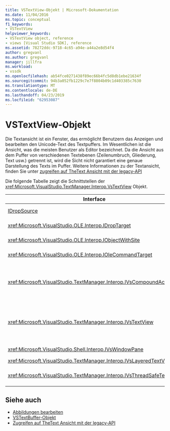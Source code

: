 ```yaml
---
title: VSTextView-Objekt | Microsoft-Dokumentation
ms.date: 11/04/2016
ms.topic: conceptual
f1_keywords:
- VSTextView
helpviewer_keywords:
- VSTextView object, reference
- views [Visual Studio SDK], reference
ms.assetid: 78272ddc-9718-4c65-a94e-a44a2e8d54f4
author: gregvanl
ms.author: gregvanl
manager: jillfra
ms.workload:
- vssdk
ms.openlocfilehash: ab54fce0271438f89ec66b4fc5d8db1ebe21634f
ms.sourcegitcommit: 94b3a052fb1229c7e7f8804b09c1d403385c7630
ms.translationtype: MT
ms.contentlocale: de-DE
ms.lasthandoff: 04/23/2019
ms.locfileid: "62953087"
---
```

# <a name="vstextview-object"></a>VSTextView-Objekt
Die Textansicht ist ein Fenster, das ermöglicht Benutzern das Anzeigen und bearbeiten den Unicode-Text des Textpuffers. Im Wesentlichen ist die Ansicht, was die meisten Benutzer als Editor bezeichnet. Da die Ansicht aus dem Puffer von verschiedenen Textebenen (Zeilenumbruch, Gliederung, Text usw.) getrennt ist, wird die Sicht nicht garantiert eine genaue Darstellung des Texts im Puffer. Weitere Informationen zu der Textansicht, finden Sie unter [zugreifen auf TheText Ansicht mit der legacy-API](../extensibility/accessing-thetext-view-by-using-the-legacy-api.md)

 Die folgende Tabelle zeigt die Schnittstellen der <xref:Microsoft.VisualStudio.TextManager.Interop.VsTextView> Objekt.

|Interface|Beschreibung|
|---------------|-----------------|
|[IDropSource](/windows/desktop/api/oleidl/nn-oleidl-idropsource)|Standard-OLE-Schnittstelle.|
|<xref:Microsoft.VisualStudio.OLE.Interop.IDropTarget>|Standard-OLE-Schnittstelle.|
|<xref:Microsoft.VisualStudio.OLE.Interop.IObjectWithSite>|Standard-OLE-Schnittstelle.|
|<xref:Microsoft.VisualStudio.OLE.Interop.IOleCommandTarget>|Standard-OLE-Schnittstelle.|
|<xref:Microsoft.VisualStudio.TextManager.Interop.IVsCompoundAction>|Ermöglicht die Erstellung von verbundaktionen (d. h. Aktionen, die in einer einzelnen Rückgängig-/Wiederholen-Einheit gruppiert sind).|
|<xref:Microsoft.VisualStudio.TextManager.Interop.IVsTextView>|Stellt die grundlegende Methoden für die Verwaltung und den Zugriff auf die Ansicht bereit. `IVsTextView` ist nicht sicher Thread.|
|<xref:Microsoft.VisualStudio.Shell.Interop.IVsWindowPane>|Erstellt und verwaltet einen Fensterbereich.|
|<xref:Microsoft.VisualStudio.TextManager.Interop.IVsLayeredTextView>|Interaktion mit Textebenen.|
|<xref:Microsoft.VisualStudio.TextManager.Interop.IVsThreadSafeTextView>|Führt Vorgänge für die Sicht von einem anderen Thread.|

## <a name="see-also"></a>Siehe auch
- [Abbildungen bearbeiten](https://www.microsoft.com/download/details.aspx?id=55984)
- [VSTextBuffer-Objekt](../extensibility/vstextbuffer-object.md)
- [Zugreifen auf TheText Ansicht mit der legacy-API](../extensibility/accessing-thetext-view-by-using-the-legacy-api.md)